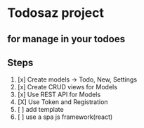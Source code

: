 # Todosaz project

## for manage in your todoes

## Steps

1. [x] Create models -> Todo, New, Settings
2. [x] Create CRUD views for Models
3. [x] Use REST API for Models
4. [X] Use Token and Registration
5. [ ] add template
6. [ ] use a spa js framework(react)
